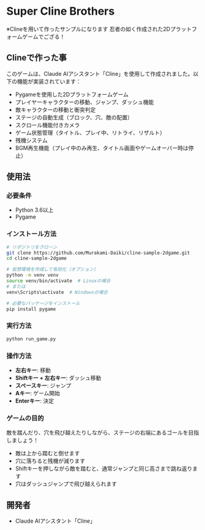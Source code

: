 # Super Cline Brothers
※Clineを用いて作ったサンプルになります
忍者の如く作成された2Dプラットフォームゲームでござる！

## Clineで作った事

このゲームは、Claude AIアシスタント「Cline」を使用して作成されました。以下の機能が実装されています：

- Pygameを使用した2Dプラットフォームゲーム
- プレイヤーキャラクターの移動、ジャンプ、ダッシュ機能
- 敵キャラクターの移動と衝突判定
- ステージの自動生成（ブロック、穴、敵の配置）
- スクロール機能付きカメラ
- ゲーム状態管理（タイトル、プレイ中、リトライ、リザルト）
- 残機システム
- BGM再生機能（プレイ中のみ再生、タイトル画面やゲームオーバー時は停止）

## 使用法

### 必要条件

- Python 3.6以上
- Pygame

### インストール方法

```bash
# リポジトリをクローン
git clone https://github.com/Murakami-Daiki/cline-sample-2dgame.git
cd cline-sample-2dgame

# 仮想環境を作成して有効化（オプション）
python -m venv venv
source venv/bin/activate  # Linuxの場合
# または
venv\Scripts\activate  # Windowsの場合

# 必要なパッケージをインストール
pip install pygame
```

### 実行方法

```bash
python run_game.py
```

### 操作方法

- **左右キー**: 移動
- **Shiftキー + 左右キー**: ダッシュ移動
- **スペースキー**: ジャンプ
- **Aキー**: ゲーム開始
- **Enterキー**: 決定

### ゲームの目的

敵を踏んだり、穴を飛び越えたりしながら、ステージの右端にあるゴールを目指しましょう！

- 敵は上から踏むと倒せます
- 穴に落ちると残機が減ります
- Shiftキーを押しながら敵を踏むと、通常ジャンプと同じ高さまで跳ね返ります
- 穴はダッシュジャンプで飛び越えられます

## 開発者

- Claude AIアシスタント「Cline」